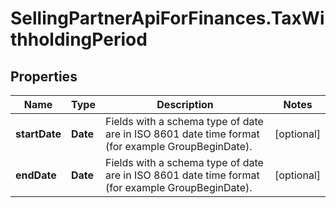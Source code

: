 # SellingPartnerApiForFinances.TaxWithholdingPeriod

## Properties

Name | Type | Description | Notes
------------ | ------------- | ------------- | -------------
**startDate** | **Date** | Fields with a schema type of date are in ISO 8601 date time format (for example GroupBeginDate). | [optional] 
**endDate** | **Date** | Fields with a schema type of date are in ISO 8601 date time format (for example GroupBeginDate). | [optional] 


